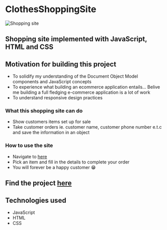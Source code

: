 # ClothesShoppingSite

![Shopping site](https://mystifying-kalam-b9ce7e.netlify.app/shop.gif)


## Shopping site implemented with JavaScript, HTML and CSS


## Motivation for building this project
  - To solidify my understanding of the Document Object Model components and JavaScript concepts
  - To experience what building an ecommerce application entails... Belive me building a full fledging e-commerce application is a lot of work
  - To understand responsive design practices
  
### What this shopping site can do
  * Show customers items set up for sale
  * Take customer orders ie. customer name, customer phone number e.t.c and save the information in an object

### How to use the site
  * Navigate to [here](https://alexshop0.netlify.app)
  * Pick an item and fill in the details to complete your order
  * You will forever be a happy customer 😁


## Find the project [here](https://alexshop0.netlify.app)


## Technologies used
  * JavaScript
  * HTML
  * CSS
